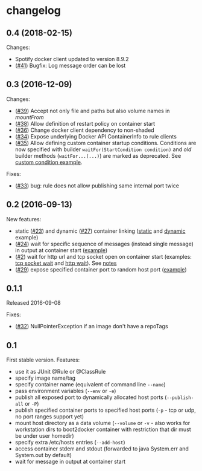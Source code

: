 # changelog #

## 0.4 (2018-02-15) ##

Changes:
- Spotify docker client updated to version 8.9.2
- ([#41](../../../issues/41)) Bugfix: Log message order can be lost

## 0.3 (2016-12-09) ##

Changes:
- ([#39](../../../issues/39)) Accept not only file and paths but also volume names in _mountFrom_
- ([#38](../../../issues/38)) Allow definition of restart policy on container start
- ([#36](../../../issues/36)) Change docker client dependency to non-shaded
- ([#34](../../../issues/34)) Expose underlying Docker API ContainerInfo to rule clients
- ([#35](../../../issues/35)) Allow defining custom container startup conditions.
  Conditions are now specified with builder `waitFor(StartCondition condition)` and *old* builder
  methods (`waitFor...(...)`) are marked as deprecated.
  See [custom condition example](../src/test/java/pl/domzal/junit/docker/rule/examples/ExampleWaitForCustomTest.java).

Fixes:

- ([#33](../../../issues/33)) bug: rule does not allow publishing same internal port twice

## 0.2 (2016-09-13) ##

New features:

- static ([#23](../../../issues/23)) and dynamic ([#27](../../../issues/27)) container linking
  ([static](../src/test/java/pl/domzal/junit/docker/rule/examples/ExampleLinkTest.java) and
  [dynamic](../src/test/java/pl/domzal/junit/docker/rule/examples/ExampleLinkDynamicTest.java) example)
- ([#24](../../../issues/24)) wait for specific sequence of messages
  (instead single message) in output at container start
  ([example](../src/test/java/pl/domzal/junit/docker/rule/examples/ExampleWaitForLogMessageSequenceAtStartTest.java))
- ([#2](../../../issues/2)) wait for http url and tcp socket open on container start
  (examples: [tcp socket wait](../src/test/java/pl/domzal/junit/docker/rule/examples/ExampleWaitForTcpPortTest.java)
  and [http wait](../src/test/java/pl/domzal/junit/docker/rule/examples/ExampleWaitForHttpPingTest.java)).
  See [notes](tcp_wait_notes.md)
- ([#29](../../../issues/29)) expose specified container port to random host port
  ([example](../src/test/java/pl/domzal/junit/docker/rule/examples/ExamplePortExposeDynamicTest.java))

## 0.1.1 ##

Released 2016-09-08

Fixes:

-  ([#32](../../../issues/32)) NullPointerException if an image don't have a repoTags

## 0.1 ##

First stable version.
Features:

- use it as JUnit @Rule or @ClassRule
- specify image name/tag
- specify container name (equivalent of command line `--name`)
- pass environment variables (`--env` or `-e`)
- publish all exposed port to dynamically allocated host ports (`--publish-all` or `-P`)
- publish specified container ports to specified host ports (`-p` - tcp or udp, no port
  ranges support yet)
- mount host directory as a data volume (`--volume` or `-v` - also works for workstation
  dirs to boot2docker container with restriction that dir must be under user homedir)
- specify extra /etc/hosts entries (`--add-host`)
- access container stderr and stdout (forwarded to java System.err and System.out by
  default)
- wait for message in output at container start

